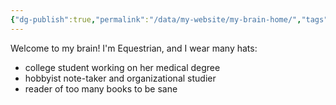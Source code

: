 ```yaml
---
{"dg-publish":true,"permalink":"/data/my-website/my-brain-home/","tags":["gardenEntry"]}
---
```



Welcome to my brain! I'm Equestrian, and I wear many hats:
- college student working on her medical degree 
- hobbyist note-taker and organizational studier
- reader of too many books to be sane